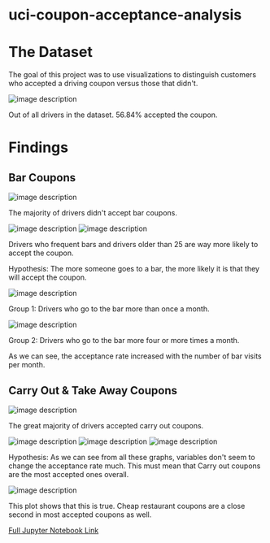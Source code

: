 # uci-coupon-acceptance-analysis

# The Dataset
The goal of this project was to use visualizations to distinguish customers who accepted a driving coupon versus those that didn't.


![image description](images/fig1.png)

Out of all drivers in the dataset. 56.84% accepted the coupon.

# Findings

## Bar Coupons

![image description](images/fig5.png)

The majority of drivers didn't accept bar coupons.

![image description](images/fig6.png) 
![image description](images/fig7.png)

Drivers who frequent bars and drivers older than 25 are way more likely to accept the coupon.

Hypothesis: The more someone goes to a bar, the more likely it is that they will accept the coupon.


![image description](images/fig10.png)

Group 1: Drivers who go to the bar more than once a month.


![image description](images/fig11.png)

Group 2: Drivers who go to the bar more four or more times a month.

As we can see, the acceptance rate increased with the number of bar visits per month.

## Carry Out & Take Away Coupons

![image description](images/fig12.png)

The great majority of drivers accepted carry out coupons.

![image description](images/fig13.png)
![image description](images/fig14.png)
![image description](images/fig15.png)

Hypothesis: As we can see from all these graphs, variables don't seem to change the acceptance rate much. This must mean that 
Carry out coupons are the most accepted ones overall.

![image description](images/fig16.png)

This plot shows that this is true. Cheap restaurant coupons are a close second in most accepted coupons as well.

[Full Jupyter Notebook Link](coupon_analysis.ipynb)


